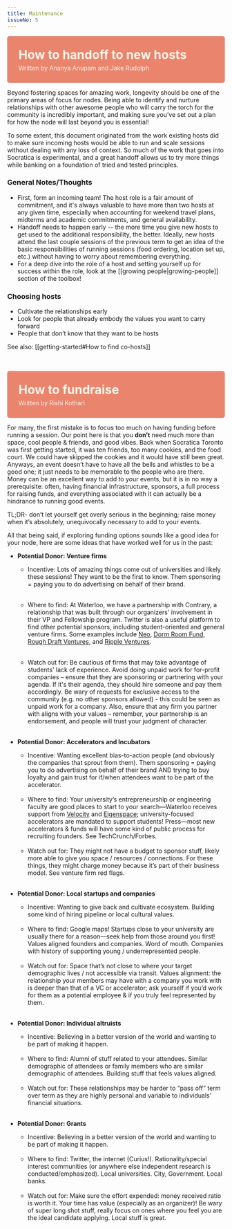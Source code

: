 ```yaml
---
title: Maintenance
issueNo: 5
---
```


<div style="border-radius: 5px; padding: 25px; border: 1px solid #D37662; background: #EB846D;">
<h1 style="color: #F9F5E9; padding: 0px; margin:0;">How to handoff to new hosts</h1>
<p style="color: #F9F5E9; padding: 0; padding-top: 5px;margin:0;">Written by Ananya Anupam and Jake Rudolph</p>
</div>

Beyond fostering spaces for amazing work, longevity should be one of the primary areas of focus for nodes. Being able to identify and nurture relationships with other awesome people who will carry the torch for the community is incredibly important, and making sure you’ve set out a plan for how the node will last beyond you is essential!

To some extent, this document originated from the work existing hosts did to make sure incoming hosts would be able to run and scale sessions without dealing with any loss of context. So much of the work that goes into Socratica is experimental, and a great handoff allows us to try more things while banking on a foundation of tried and tested principles.

### General Notes/Thoughts

- First, form an incoming team! The host role is a fair amount of commitment, and it's always valuable to have more than two hosts at any given time, especially when accounting for weekend travel plans, midterms and academic commitments, and general availability.
- Handoff needs to happen early -- the more time you give new hosts to get used to the additional responsibility, the better. Ideally, new hosts attend the last couple sessions of the previous term to get an idea of the basic responsibilities of running sessions (food ordering, location set up, etc.) without having to worry about remembering everything.
- For a deep dive into the role of a host and setting yourself up for success within the role, look at the [[growing people|growing-people]] section of the toolbox!

### Choosing hosts

- Cultivate the relationships early
- Look for people that already embody the values you want to carry forward
- People that don’t know that they want to be hosts

See also: [[getting-started#How to find co-hosts]]

<br/>
<br/>
<div style="border-radius: 5px; padding: 25px; border: 1px solid #D37662; background: #EB846D;">
<h1 style="color: #F9F5E9; padding: 0px; margin:0;">How to fundraise</h1>
<p style="color: #F9F5E9; padding: 0; padding-top: 5px;margin:0;">Written by Rishi Kothari</p>
</div>

For many, the first mistake is to focus too much on having funding before running a session. Our point here is that you **don’t** need much more than space, cool people & friends, and good vibes. Back when Socratica Toronto was first getting started, it was ten friends, too many cookies, and the food court. We could have skipped the cookies and it would have still been great. Anyways, an event doesn’t have to have all the bells and whistles to be a good one; it just needs to be memorable to the people who are there. Money can be an excellent way to add to your events, but it is in no way a prerequisite: often, having financial infrastructure, sponsors, a full process for raising funds, and everything associated with it can actually be a hindrance to running good events.

TL;DR- don’t let yourself get overly serious in the beginning; raise money when it’s absolutely, unequivocally necessary to add to your events.

All that being said, if exploring funding options sounds like a good idea for your node, here are some ideas that have worked well for us in the past:

- **Potential Donor: Venture firms**

  - Incentive: Lots of amazing things come out of universities and likely these sessions! They want to be the first to know. Them sponsoring = paying you to do advertising on behalf of their brand.
    <br/>
    <br/>

  - Where to find: At Waterloo, we have a partnership with Contrary, a relationship that was built through our organizers' involvement in their VP and Fellowship program. Twitter is also a useful platform to find other potential sponsors, including student-oriented and general venture firms. Some examples include [Neo](https://neo.com/), [Dorm Room Fund](https://www.dormroomfund.com/), [Rough Draft Ventures](https://roughdraft.vc/), and [Ripple Ventures](https://www.rippleventures.com/).
    <br/>
    <br/>

  - Watch out for: Be cautious of firms that may take advantage of students' lack of experience. Avoid doing unpaid work for for-profit companies – ensure that they are sponsoring or partnering with your agenda. If it's their agenda, they should hire someone and pay them accordingly. Be wary of requests for exclusive access to the community (e.g. no other sponsors allowed) - this could be seen as unpaid work for a company. Also, ensure that any firm you partner with aligns with your values – remember, your partnership is an endorsement, and people will trust your judgment of character.
    <br/>
    <br/>

- **Potential Donor: Accelerators and Incubators**

  - Incentive: Wanting excellent bias-to-action people (and obviously the companies that sprout from them). Them sponsoring = paying you to do advertising on behalf of their brand AND trying to buy loyalty and gain trust for if/when attendees want to be part of the accelerator.
    <br/>
    <br/>
  - Where to find: Your university’s entrepreneurship or engineering faculty are good places to start to your search—Waterloo receives support from [Velocity](https://velocityincubator.com/about/) and [Eigenspace](https://eigenspace.com/); university-focused accelerators are mandated to support students! Press—most new accelerators & funds will have some kind of public process for recruiting founders. See TechCrunch/Forbes.
    <br/>
    <br/>
  - Watch out for: They might not have a budget to sponsor stuff, likely more able to give you space / resources / connections. For these things, they might charge money because it’s part of their business model. See venture firm red flags.
    <br/>
    <br/>

- **Potential Donor: Local startups and companies**

  - Incentive: Wanting to give back and cultivate ecosystem. Building some kind of hiring pipeline or local cultural values.
    <br/>
    <br/>
  - Where to find: Google maps! Startups close to your university are usually there for a reason—seek help from those around you first! Values aligned founders and companies. Word of mouth. Companies with history of supporting young / underrepresented people.
    <br/>
    <br/>
  - Watch out for: Space that’s not close to where your target demographic lives / not accessible via transit. Values alignment: the relationship your members may have with a company you work with is deeper than that of a VC or accelerator; ask yourself if you’d work for them as a potential employee & if you truly feel represented by them.
    <br/>
    <br/>

- **Potential Donor: Individual altruists**

  - Incentive: Believing in a better version of the world and wanting to be part of making it happen.
    <br/>
    <br/>
  - Where to find: Alumni of stuff related to your attendees. Similar demographic of attendees or family members who are similar demographic of attendees. Building stuff that feels values aligned.
    <br/>
    <br/>
  - Watch out for: These relationships may be harder to “pass off” term over term as they are highly personal and variable to individuals’ financial situations.
    <br/>
    <br/>

- **Potential Donor: Grants**

  - Incentive: Believing in a better version of the world and wanting to be part of making it happen.
    <br/>
    <br/>
  - Where to find: Twitter, the internet (Curius!). Rationality/special interest communities (or anywhere else independent research is conducted/emphasized). Local universities. City, Government. Local banks.
    <br/>
    <br/>
  - Watch out for: Make sure the effort expended: money received ratio is worth it. Your time has value (especially as an organizer)! Be wary of super long shot stuff, really focus on ones where you feel you are the ideal candidate applying. Local stuff is great.
